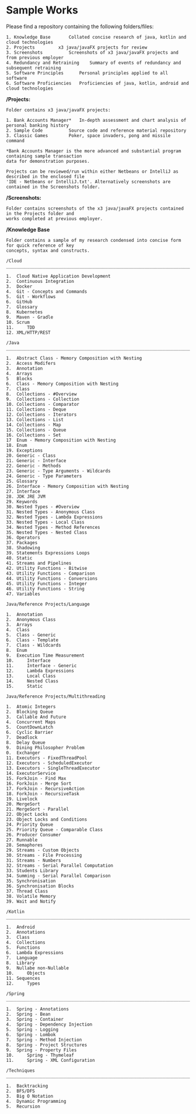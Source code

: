<h1>Sample Works</h1>

Please find a repository containing the following folders/files:

	1. Knowledge Base		Collated concise research of java, kotlin and cloud technologies
	2. Projects			x3 java/javaFX projects for review
	3. Screenshots			Screenshots of x3 java/javaFX projects and from previous employer
	4. Redundancy and Retraining	Summary of events of redundancy and subsequent retraining
	5. Software Principles		Personal principles applied to all software
	6. Software Proficiencies	Proficiencies of java, kotlin, android and cloud technologies

**/Projects:**

	Folder contains x3 java/javaFX projects:

	1. Bank Accounts Manager*	In-depth assessment and chart analysis of personal banking history
	2. Sample Code			Source code and reference material repository
	3. Classic Games		Poker, space invaders, pong and missile command
	
	*Bank Accounts Manager is the more advanced and substantial program containing sample transaction
	data for demonstration purposes.

	Projects can be reviewed/run within either Netbeans or IntelliJ as described in the enclosed file
	'IDE - Netbeans or IntelliJ.txt'. Alternatively screenshots are contained in the Screenshots folder.

**/Screenshots:**

	Folder contains screenshots of the x3 java/javaFX projects contained in the Projects folder and
	works completed at previous employer.

**/Knowledge Base**

	Folder contains a sample of my research condensed into concise form for quick reference of key
	concepts, syntax and constructs.

	/Cloud
	____________________________________________________________________________________________________

	1.	Cloud Native Application Development
	2. 	Continuous Integration
	3.	Docker
	4.	Git - Concepts and Commands
	5.	Git - Workflows
	6. 	GitHub
	7.	Glossary
	8.	Kubernetes
	9.	Maven - Gradle
	10.	Scrum
	11. 	TDD	
	12.	XML/HTTP/REST

	/Java
	____________________________________________________________________________________________________

	1. 	Abstract Class - Memory Composition with Nesting
	2.	Access Modifers
	3.	Annotation
	4.	Arrays
	5	Blocks
	6.	Class - Memory Composition with Nesting
	7.	Class
	8.	Collections - #Overview
	9.	Collections - Collection
	10.	Collections - Comparator
	11.	Collections - Deque
	12.	Collections - Iterators
	13.	Collections - List
	14.	Collections - Map
	15.	Collections - Queue
	16.	Collections - Set
	17	Enum - Memory Composition with Nesting
	18.	Enum
	19.	Exceptions
	20.	Generic - Class
	21.	Generic - Interface
	22.	Generic - Methods
	23.	Generic - Type Arguments - Wildcards
	24.	Generic - Type Parameters
	25.	Glossary
	26.	Interface - Memory Composition with Nesting
	27.	Interface
	28.	JDK JRE JVM
	29.	Keywords
	30.	Nested Types - #Overview
	31.	Nested Types - Anonymous Class
	32.	Nested Types - Lambda Expressions
	33.	Nested Types - Local Class
	34.	Nested Types - Method References
	35.	Nested Types - Nested Class
	36.	Operators
	37.	Packages
	38.	Shadowing
	39.	Statements Expressions Loops
	40.	Static
	41.	Streams and Pipelines
	42.	Utility Functions - Bitwise
	43.	Utility Functions - Comparison
	44.	Utility Functions - Conversions
	45.	Utility Functions - Integer
	46.	Utility Functions - String
	47.	Variables

	Java/Reference Projects/Language

	1. 	Annotation
	2. 	Anonymous Class
	3. 	Arrays
	4. 	Class
	5. 	Class - Generic
	6. 	Class - Template
	7. 	Class - Wildcards
	8. 	Enum
	9. 	Execution Time Measurement
	10. 	Interface
	11. 	Interface - Generic
	12. 	Lambda Expressions
	13. 	Local Class
	14. 	Nested Class
	15. 	Static

	Java/Reference Projects/Multithreading

	1.	Atomic Integers
	2.	Blocking Queue
	3.	Callable And Future
	4.	Concurrent Maps
	5.	CountDownLatch
	6.	Cyclic Barrier
	7.	Deadlock
	8.	Delay Queue
	9.	Dining Philosopher Problem
	0.	Exchanger
	11.	Executors - FixedThreadPool
	12.	Executors - ScheduledExecutor
	13.	Executors - SingleThreadExecutor
	14.	ExecutorService
	15.	ForkJoin - Find Max
	16.	ForkJoin - Merge Sort
	17.	ForkJoin - RecursiveAction
	18.	ForkJoin - RecursiveTask
	19.	Livelock
	20.	MergeSort
	21.	MergeSort - Parallel
	22.	Object Locks
	23.	Object Locks and Conditions
	24.	Priority Queue
	25.	Priority Queue - Comparable Class
	26.	Producer Consumer
	27.	Runnable
	28.	Semaphores
	29.	Streams - Custom Objects
	30.	Streams - File Processing
	31.	Streams - Numbers
	32.	Streams - Serial Parallel Computation
	33.	Students Library
	34.	Summing - Serial Parallel Comparison
	35.	Synchronisation
	36.	Synchronisation Blocks
	37.	Thread Class
	38.	Volatile Memory
	39.	Wait and Notify

	/Kotlin
	____________________________________________________________________________________________________

	1. 	Android
	2.	Annotations
	3.	Class
	4. 	Collections
	5.	Functions
	6. 	Lambda Expressions
	7.	Language
	8. 	Library
	9.	Nullabe non-Nullable
	10. 	Objects
	11.	Sequences
	12. 	Types

	/Spring
	____________________________________________________________________________________________________

	1. 	Spring - Annotations
	2.	Spring - Bean
	3.	Spring - Container
	4. 	Spring - Dependency Injection
	5. 	Spring - Logging
	6.	Spring - Lombok
	7. 	Spring - Method Injection
	8.	Spring - Project Structures
	9. 	Spring - Property Files
	10. 	Spring - Thymeleaf
	11. 	Spring - XML Configuration

	/Techniques
	____________________________________________________________________________________________________

	1. 	Backtracking
	2.	BFS/DFS
	3. 	Big O Notation
	4.	Dynamic Programming
	5.	Recursion